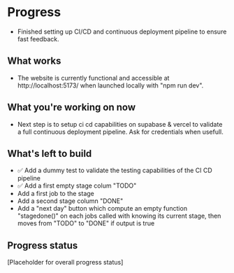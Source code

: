 # Progress

- Finished setting up CI/CD and continuous deployment pipeline to ensure fast feedback.
## What works
- The website is currently functional and accessible at http://localhost:5173/ when launched locally with "npm run dev".

## What you're working on now
- Next step is to setup ci cd capabilities on supabase & vercel to validate a full continuous deployment pipeline. Ask for credentials when usefull.

## What's left to build
- ✅ Add a dummy test to validate the testing capabilities of the CI CD pipeline
- ✅ Add a first empty stage colum "TODO"
- Add a first job to the stage
- Add a second stage column "DONE"
- Add a "next day" button which compute an empty function "stagedone()" on each jobs called with knowing its current stage, then moves from "TODO" to "DONE" if output is true

## Progress status
[Placeholder for overall progress status]
